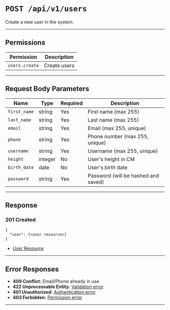 # `POST /api/v1/users`

Create a new user in the system.


---

## Permissions
| Permission      | Description         |
|-----------------|---------------------|
| `users.create`  | Create users        |

---

## Request Body Parameters
| Name         | Type    | Required | Description                                 |
|--------------|---------|----------|---------------------------------------------|
| `first_name` | string  | Yes      | First name (max 255)                        |
| `last_name`  | string  | Yes      | Last name (max 255)                         |
| `email`      | string  | Yes      | Email (max 255, unique)                     |
| `phone`      | string  | Yes      | Phone number (max 255, unique)              |
| `username`   | string  | Yes      | Username (max 255, unique)                  |
| `height`     | integer | No       | User's height in CM                         |
| `birth_date` | date    | No       | User's birth date                           |
| `password`   | string  | Yes      | Password (will be hashed and saved)         |

---

## Response

### 201 Created
```
{
  "user": {<user resource>}
}
```
- [User Resource](user_resource.md)

---

## Error Responses
- **409 Conflict:** Email/Phone already in use
- **422 Unprocessable Entity:** [Validation error](../_globals/validation-errors.md)
- **401 Unauthorized:** [Authentication error](../_globals/authentication-errors.md)
- **403 Forbidden:** [Permission error](../_globals/permission-errors.md)

---
